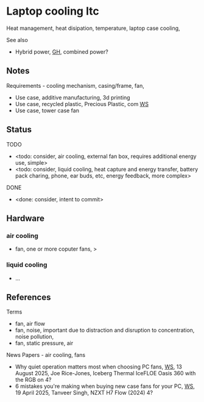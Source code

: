 # Laptop cooling ltc

Heat management, heat disipation, temperature, laptop case cooling, 

See also
* Hybrid power, [GH](https://github.com/YorkEarwaker/Hybrid-Power), combined power? 

## Notes

Requirements - cooling mechanism, casing/frame, fan, 
* Use case, additive manufacturing, 3d printing
* Use case, recycled plastic, Precious Plastic, com [WS](https://www.preciousplastic.com/)
* Use case, tower case fan

## Status
TODO
* <todo: consider, air cooling, external fan box, requires additional energy use, simple>
* <todo: consider, liquid cooling, heat capture and energy transfer, battery pack charing, phone, ear buds, etc, energy feedback, more complex>

DONE
* <done: consider, intent to commit>

## Hardware

### air cooling
* fan, one or more coputer fans, >

### liquid cooling
* ...

## References

Terms
* fan, air flow
* fan, noise, important due to distraction and disruption to concentration, noise pollution, 
* fan, static pressure, air

News Papers - air cooling, fans
* Why quiet operation matters most when choosing PC fans, [WS](https://www.xda-developers.com/my-sanity-requires-silent-fans/), 13 August 2025, Joe Rice-Jones, Iceberg Thermal IceFLOE Oasis 360 with the RGB on 4?
* 6 mistakes you're making when buying new case fans for your PC, [WS](https://www.xda-developers.com/mistakes-to-avoid-when-buying-pc-case-fans/), 19 April 2025, Tanveer Singh, NZXT H7 Flow (2024) 4?

